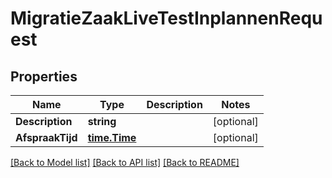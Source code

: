 # MigratieZaakLiveTestInplannenRequest

## Properties

Name | Type | Description | Notes
------------ | ------------- | ------------- | -------------
**Description** | **string** |  | [optional] 
**AfspraakTijd** | [**time.Time**](time.Time.md) |  | [optional] 

[[Back to Model list]](../README.md#documentation-for-models) [[Back to API list]](../README.md#documentation-for-api-endpoints) [[Back to README]](../README.md)


